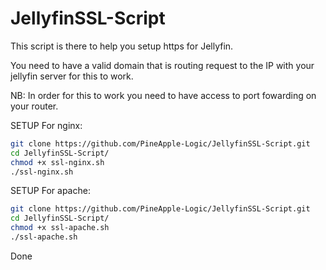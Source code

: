 # JellyfinSSL-Script
This script is there to help you setup https for Jellyfin.

You need to have a valid domain that is routing request to the IP with your jellyfin server for this to work.

NB: In order for this to work you need to have access to port fowarding on your router.

SETUP For nginx:
````bash
git clone https://github.com/PineApple-Logic/JellyfinSSL-Script.git
cd JellyfinSSL-Script/
chmod +x ssl-nginx.sh
./ssl-nginx.sh
````

SETUP For apache:
````bash
git clone https://github.com/PineApple-Logic/JellyfinSSL-Script.git
cd JellyfinSSL-Script/
chmod +x ssl-apache.sh
./ssl-apache.sh
````

Done
